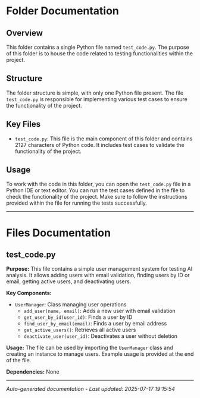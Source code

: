 # Folder Documentation

## Overview
This folder contains a single Python file named `test_code.py`. The purpose of this folder is to house the code related to testing functionalities within the project.

## Structure
The folder structure is simple, with only one Python file present. The file `test_code.py` is responsible for implementing various test cases to ensure the functionality of the project.

## Key Files
- `test_code.py`: This file is the main component of this folder and contains 2127 characters of Python code. It includes test cases to validate the functionality of the project.

## Usage
To work with the code in this folder, you can open the `test_code.py` file in a Python IDE or text editor. You can run the test cases defined in the file to check the functionality of the project. Make sure to follow the instructions provided within the file for running the tests successfully.

---

# Files Documentation

## test_code.py

**Purpose:** This file contains a simple user management system for testing AI analysis. It allows adding users with email validation, finding users by ID or email, getting active users, and deactivating users.

**Key Components:**
- `UserManager`: Class managing user operations
  - `add_user(name, email)`: Adds a new user with email validation
  - `get_user_by_id(user_id)`: Finds a user by ID
  - `find_user_by_email(email)`: Finds a user by email address
  - `get_active_users()`: Retrieves all active users
  - `deactivate_user(user_id)`: Deactivates a user without deletion

**Usage:** The file can be used by importing the `UserManager` class and creating an instance to manage users. Example usage is provided at the end of the file.

**Dependencies:** None

---
*Auto-generated documentation - Last updated: 2025-07-17 19:15:54*
